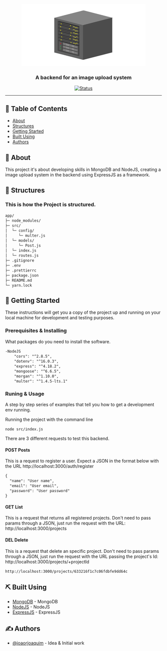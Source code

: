 <p align="center">
  <a href="" rel="noopener">
 <img width=400px height=200px src="server_logo.png" alt="Project logo"></a>
</p>

<h3 align="center">A backend for an image upload system</h3>

<div align="center">

[![Status](https://img.shields.io/badge/status-active-success.svg)]()

</div>

---

## 📝 Table of Contents

-   [About](#about)
-   [Structures](#structures)
-   [Getting Started](#getting_started)
-   [Built Using](#built_using)
-   [Authors](#authors)

## 🧐 About <a name = "about"></a>

This project it's about developing skills in MongoDB and NodeJS, creating a image upload system in the backend using ExpressJS as a framework.

## 📁 Structures <a name="structures"></a>

### This is how the Project is structured.

```
app/
├─ node_modules/
├─ src/
│  └─ config/
│     └─ multer.js
│  └─ models/
│     └─ Post.js
│  └─ index.js
│  └─ routes.js
├─ .gitignore
├─ .env
├─ .prettierrc
├─ package.json
├─ README.md
└─ yarn.lock
```

## 🏁 Getting Started <a name = "getting_started"></a>

These instructions will get you a copy of the project up and running on your local machine for development and testing purposes.

### Prerequisites & Installing

What packages do you need to install the software.

```
-NodeJS
    "cors": "^2.8.5",
    "dotenv": "^16.0.3",
    "express": "^4.18.2",
    "mongoose": "^6.6.5",
    "morgan": "^1.10.0",
    "multer": "^1.4.5-lts.1"
```

### Runing & Usage

A step by step series of examples that tell you how to get a development env running.

Running the project with the command line

```
node src/index.js
```

There are 3 different requests to test this backend.

#### POST Posts

This is a request to register a user. Expect a JSON in the format below with the URL http://localhost:3000/auth/register

```
{
  "name": "User name",
  "email": "User email",
  "password": "User password"
}
```

#### GET List

This is a request that returns all registered projects. Don't need to pass params through a JSON, just run the request with the URL: http://localhost:3000/projects

#### DEL Delete

This is a request that delete an specific project. Don't need to pass params through a JSON, just run the request with the URL passing the project's Id: http://localhost:3000/projects/+projectId

```
http://localhost:3000/projects/633216f1c7c06fdbfe9dd64c
```

## ⛏️ Built Using <a name = "built_using"></a>

-   [MongoDB](https://www.mongodb.com/) - MongoDB
-   [NodeJS](https://nodejs.org/en/) - NodeJS
-   [ExpressJS](https://expressjs.com/) - ExpressJS

## ✍️ Authors <a name = "authors"></a>

-   [@joaorjoaquim](https://github.com/joaorjoaquim) - Idea & Initial work
